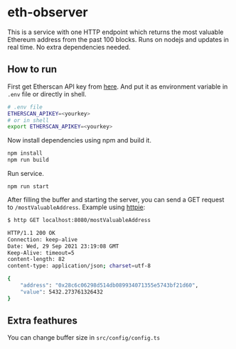 # eth-observer

This is a service with one HTTP endpoint which returns the most valuable Ethereum address from the past 100 blocks. Runs on nodejs and updates in real time. No extra dependencies needed.

## How to run

First get Etherscan API key from [here](https://etherscan.io/myapikey). And put it as environment variable in `.env` file or directly in shell.

```sh
# .env file
ETHERSCAN_APIKEY=<yourkey>
# or in shell
export ETHERSCAN_APIKEY=<yourkey>
```

Now install dependencies using npm and build it.

```sh
npm install
npm run build
```

Run service.

```
npm run start
```

After filling the buffer and starting the server, you can send a GET request to `/mostValuableAddress`. Example using [httpie](https://github.com/httpie/httpie):

```sh
$ http GET localhost:8080/mostValuableAddress

HTTP/1.1 200 OK
Connection: keep-alive
Date: Wed, 29 Sep 2021 23:19:08 GMT
Keep-Alive: timeout=5
content-length: 82
content-type: application/json; charset=utf-8

{
    "address": "0x28c6c06298d514db089934071355e5743bf21d60",
    "value": 5432.273761326432
}

```

## Extra feathures

You can change buffer size in `src/config/config.ts`
